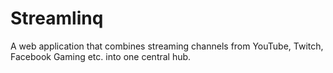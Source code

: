 # Streamlinq
A web application that combines streaming channels from YouTube, Twitch, Facebook Gaming etc. into one central hub.
